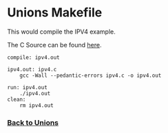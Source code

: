 # Unions Makefile
This would compile the IPV4 example.

The C Source can be found [here](https://coryborek.github.io/classes/cs1730/unions/ipv4).
```
compile: ipv4.out

ipv4.out: ipv4.c
	gcc -Wall --pedantic-errors ipv4.c -o ipv4.out

run: ipv4.out
	./ipv4.out
clean:
	rm ipv4.out
```

### [Back to Unions](https://coryborek.github.io/classes/cs1730/unions/)